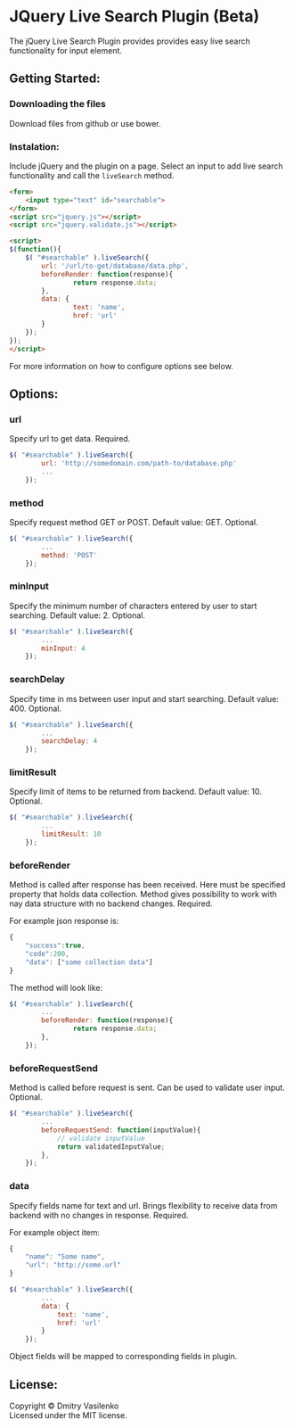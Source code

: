 JQuery Live Search Plugin (Beta)
================================

The jQuery Live Search Plugin provides provides easy live search functionality for input element.

## Getting Started:

### Downloading the files

Download files from github or use bower.

### Instalation:

Include jQuery and the plugin on a page. Select an input to add live search functionality and call the `liveSearch` method.

```html
<form>
	<input type="text" id="searchable">
</form>
<script src="jquery.js"></script>
<script src="jquery.validate.js"></script>

<script>
$(function(){
    $( "#searchable" ).liveSearch({
        url: '/url/to-get/database/data.php',
        beforeRender: function(response){
                return response.data;
        },
        data: {
                text: 'name',
                href: 'url' 
        }
    });
});
</script>
```

For more information on how to configure options see below.

## Options:

### url
Specify url to get data.
Required.

```javascript
$( "#searchable" ).liveSearch({
        url: 'http://somedomain.com/path-to/database.php'
        ...
    });
```

### method
Specify request method GET or POST.
Default value: GET.
Optional.

```javascript
$( "#searchable" ).liveSearch({
        ...
        method: 'POST'
    });
```

### minInput
Specify the minimum number of characters entered by user to start searching.
Default value: 2.
Optional.

```javascript
$( "#searchable" ).liveSearch({
        ...
        minInput: 4
    });
```

### searchDelay
Specify time in ms between user input and start searching.
Default value: 400.
Optional.

```javascript
$( "#searchable" ).liveSearch({
        ...
        searchDelay: 4
    });
```

### limitResult
Specify limit of items to be returned from backend.
Default value: 10.
Optional.

```javascript
$( "#searchable" ).liveSearch({
        ...
        limitResult: 10
    });
```

### beforeRender
Method is called after response has been received. Here must be specified property that holds data collection.
Method gives possibility to work with nay data structure with no backend changes.
Required.

For example json response is:

```javascript
{
    "success":true,
    "code":200,
    "data": ["some collection data"]	
}
```

The method will look like:

```javascript
$( "#searchable" ).liveSearch({
        ...
        beforeRender: function(response){
                return response.data;
        },
    });
```

### beforeRequestSend
Method is called before request is sent. Can be used to validate user input.
Optional.

```javascript
$( "#searchable" ).liveSearch({
        ...
        beforeRequestSend: function(inputValue){
            // validate inputValue
            return validatedInputValue;
        },
    });
```

### data
Specify fields name for text and url. Brings flexibility to receive data from backend with no changes in response.
Required.

For example object item:

```javascript
{
    "name": "Some name",
    "url": "http://some.url"
}
```

```javascript
$( "#searchable" ).liveSearch({
        ...
        data: {
            text: 'name',
            href: 'url'
        }
    });
```

Object fields will be mapped to corresponding fields in plugin.



## License:
Copyright &copy; Dmitry Vasilenko<br>
Licensed under the MIT license.